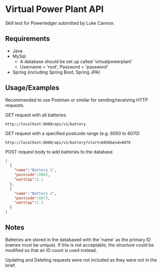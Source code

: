 
# Virtual Power Plant API

Skill test for Powerledger submitted by Luke Cannon.

## Requirements
- Java
- MySql
    - A database should be set up called 'virtualpowerplant'
    - Username = 'root', Password = 'password'
- Spring (including Spring Boot, Spring JPA)
## Usage/Examples
Recommended to use Postman or similar for sending/receiving HTTP requests.

GET request with all batteries
```
http://localhost:8080/api/v1/battery
```

GET request with a specified postcode range (e.g. 6050 to 6070)
```
http://localhost:8080/api/v1/battery?start=6050&end=6070
```

POST request body to add batteries to the database
```json
[
  {
    "name":"Battery 1",
    "postcode":6062,
    "wattCap":2.1
  },
  {
    "name":"Battery 2",
    "postcode":6073,
    "wattCap":5.3
  }
]
```


## Notes

Batteries are stored in the databased with the 'name' as the primary ID (names must be unique). If this is not acceptable, the structure could be modified so that an ID count is used instead.

Updating and Deleting requests were not included as they were not in the brief.

